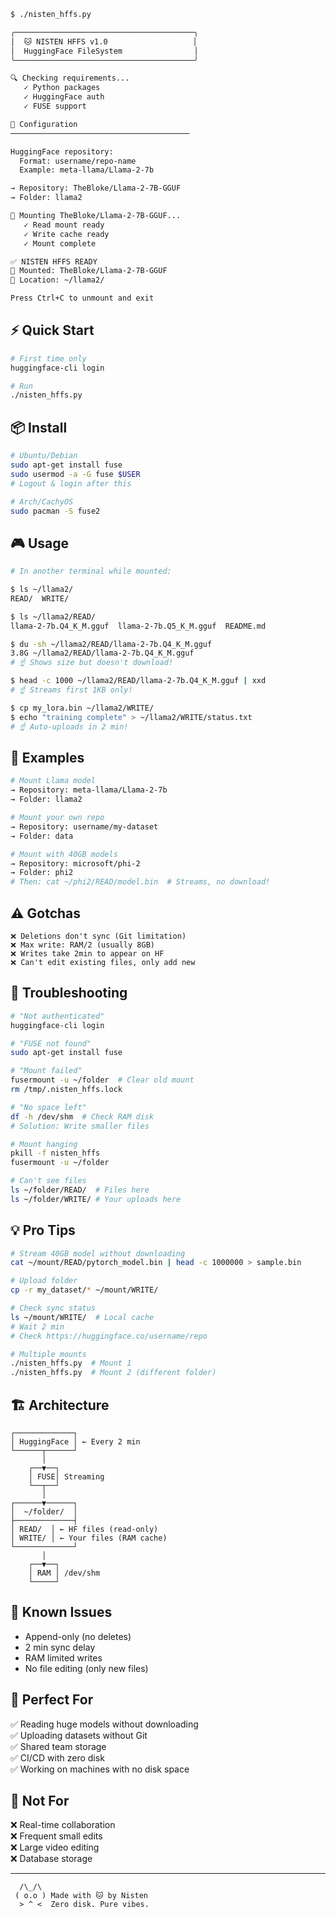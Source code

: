 ```bash
$ ./nisten_hffs.py

╭────────────────────────────────────────╮
│  🐱 NISTEN HFFS v1.0                   │
│  HuggingFace FileSystem                │
╰────────────────────────────────────────╯

🔍 Checking requirements...
   ✓ Python packages
   ✓ HuggingFace auth
   ✓ FUSE support

📝 Configuration
────────────────────────────────────────

HuggingFace repository:
  Format: username/repo-name
  Example: meta-llama/Llama-2-7b

→ Repository: TheBloke/Llama-2-7B-GGUF
→ Folder: llama2

🔌 Mounting TheBloke/Llama-2-7B-GGUF...
   ✓ Read mount ready
   ✓ Write cache ready
   ✓ Mount complete

✅ NISTEN HFFS READY
📁 Mounted: TheBloke/Llama-2-7B-GGUF
📍 Location: ~/llama2/

Press Ctrl+C to unmount and exit
```

## ⚡ Quick Start

```bash
# First time only
huggingface-cli login

# Run
./nisten_hffs.py
```

## 📦 Install

```bash
# Ubuntu/Debian
sudo apt-get install fuse
sudo usermod -a -G fuse $USER
# Logout & login after this

# Arch/CachyOS
sudo pacman -S fuse2
```

## 🎮 Usage

```bash
# In another terminal while mounted:

$ ls ~/llama2/
READ/  WRITE/

$ ls ~/llama2/READ/
llama-2-7b.Q4_K_M.gguf  llama-2-7b.Q5_K_M.gguf  README.md

$ du -sh ~/llama2/READ/llama-2-7b.Q4_K_M.gguf
3.8G ~/llama2/READ/llama-2-7b.Q4_K_M.gguf
# ☝️ Shows size but doesn't download!

$ head -c 1000 ~/llama2/READ/llama-2-7b.Q4_K_M.gguf | xxd
# ☝️ Streams first 1KB only!

$ cp my_lora.bin ~/llama2/WRITE/
$ echo "training complete" > ~/llama2/WRITE/status.txt
# ☝️ Auto-uploads in 2 min!
```

## 🚀 Examples

```bash
# Mount Llama model
→ Repository: meta-llama/Llama-2-7b
→ Folder: llama2

# Mount your own repo  
→ Repository: username/my-dataset
→ Folder: data

# Mount with 40GB models
→ Repository: microsoft/phi-2
→ Folder: phi2
# Then: cat ~/phi2/READ/model.bin  # Streams, no download!
```

## ⚠️ Gotchas

```
❌ Deletions don't sync (Git limitation)
❌ Max write: RAM/2 (usually 8GB)  
❌ Writes take 2min to appear on HF
❌ Can't edit existing files, only add new
```

## 🔧 Troubleshooting

```bash
# "Not authenticated"
huggingface-cli login

# "FUSE not found"  
sudo apt-get install fuse

# "Mount failed"
fusermount -u ~/folder  # Clear old mount
rm /tmp/.nisten_hffs.lock

# "No space left" 
df -h /dev/shm  # Check RAM disk
# Solution: Write smaller files

# Mount hanging
pkill -f nisten_hffs
fusermount -u ~/folder

# Can't see files
ls ~/folder/READ/  # Files here
ls ~/folder/WRITE/ # Your uploads here
```

## 💡 Pro Tips

```bash
# Stream 40GB model without downloading
cat ~/mount/READ/pytorch_model.bin | head -c 1000000 > sample.bin

# Upload folder
cp -r my_dataset/* ~/mount/WRITE/

# Check sync status  
ls ~/mount/WRITE/  # Local cache
# Wait 2 min
# Check https://huggingface.co/username/repo

# Multiple mounts
./nisten_hffs.py  # Mount 1
./nisten_hffs.py  # Mount 2 (different folder)
```

## 🏗️ Architecture

```
┌─────────────┐
│ HuggingFace │ ← Every 2 min
└──────┬──────┘
       │
    ┌──▼──┐
    │ FUSE│ Streaming
    └──┬──┘
       │
┌──────▼──────┐
│  ~/folder/  │
├─────────────┤
│ READ/  │ ← HF files (read-only)
│ WRITE/ │ ← Your files (RAM cache)
└─────────────┘
       │
    ┌──▼──┐
    │ RAM │ /dev/shm
    └─────┘
```

## 🐛 Known Issues

- Append-only (no deletes)
- 2 min sync delay
- RAM limited writes
- No file editing (only new files)

## 🎯 Perfect For

✅ Reading huge models without downloading  
✅ Uploading datasets without Git  
✅ Shared team storage  
✅ CI/CD with zero disk  
✅ Working on machines with no disk space  

## 🚫 Not For

❌ Real-time collaboration  
❌ Frequent small edits  
❌ Large video editing  
❌ Database storage  

---

```
  /\_/\  
 ( o.o ) Made with 🐱 by Nisten
  > ^ <  Zero disk. Pure vibes.
```
